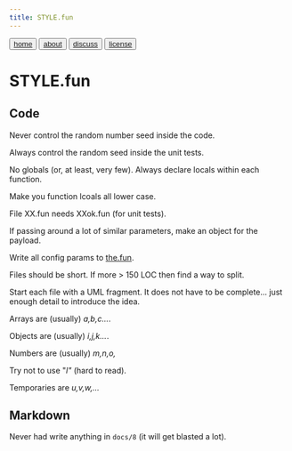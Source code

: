 ```yaml
---
title: STYLE.fun
---
```


<button class="button button1"><a href="/fun/index">home</a></button>   <button class="button button2"><a href="/fun/ABOUT">about</a></button>   <button class="button button1"><a href="http://github.com/timm/fun/issues">discuss</a></button>    <button class="button button2"><a href="/fun/license">license</a></button> <br>



# STYLE.fun

## Code

Never control the random number seed inside the code.

Always control the random seed inside the unit tests.

No globals (or, at least, very few). Always declare locals within
each function. 

Make you function lcoals all lower case.

File XX.fun needs XXok.fun (for unit tests).

If passing around a lot of similar parameters, 
make an object for the payload.


Write all config params to [the.fun](the.fun).

Files should be short. If more > 150 LOC then find a way to split.

Start each file with a  UML fragment. It does not have to be
complete... just enough detail to introduce the idea.

Arrays are (usually) _a,b,c..._.

Objects are (usually) _i,j,k..._.

Numbers are (usually) _m,n,o,_

Try not to use "_l"_ (hard to read).

Temporaries are _u,v,w,..._

## Markdown

Never had write anything in `docs/8` (it will get blasted a lot).
